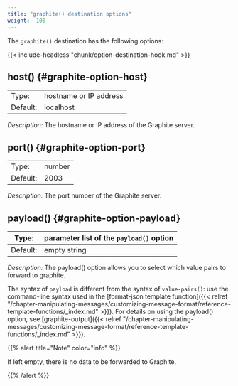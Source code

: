 ```yaml
---
title: "graphite() destination options"
weight:  100
---
```

<!-- DISCLAIMER: This file is based on the syslog-ng Open Source Edition documentation https://github.com/balabit/syslog-ng-ose-guides/commit/2f4a52ee61d1ea9ad27cb4f3168b95408fddfdf2 and is used under the terms of The syslog-ng Open Source Edition Documentation License. The file has been modified by Axoflow. -->

The `graphite()` destination has the following options:

{{< include-headless "chunk/option-destination-hook.md" >}}


## host() {#graphite-option-host}

|          |                        |
| -------- | ---------------------- |
| Type:    | hostname or IP address |
| Default: | localhost              |

*Description:* The hostname or IP address of the Graphite server.



## port() {#graphite-option-port}

|          |        |
| -------- | ------ |
| Type:    | number |
| Default: | 2003   |

*Description:* The port number of the Graphite server.



## payload() {#graphite-option-payload}

| Type:        | parameter list of the `payload()` option    |
|--------------|-----------|
| Default:     | empty string   |

*Description:* The payload() option allows you to select which value pairs to forward to graphite.

The syntax of `payload` is different from the syntax of `value-pairs()`: use the command-line syntax used in the [format-json template function]({{< relref "/chapter-manipulating-messages/customizing-message-format/reference-template-functions/_index.md" >}}). For details on using the payload() option, see [graphite-output]({{< relref "/chapter-manipulating-messages/customizing-message-format/reference-template-functions/_index.md" >}}).

{{% alert title="Note" color="info" %}}

If left empty, there is no data to be forwarded to Graphite.

{{% /alert %}}

